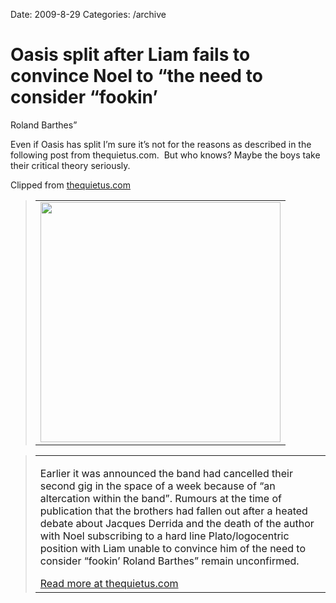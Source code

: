 Date: 2009-8-29
Categories: /archive

# Oasis split after Liam fails to convince Noel to “the need to consider “fookin’
  Roland Barthes”

<div class="Clog_Commentary_Wrap"><div class="Clog_Post_Text"><p>Even if Oasis has split I&#8217;m sure it&#8217;s not for the reasons as described in the following post from thequietus.com.  But who knows? Maybe the boys take their critical theory seriously.</p></div></div><div class="Clog_Content_Outer"><!-- BEGIN_CLOG_CONTENT ID: 70ABE850-C7CE-440D-A18B-42DCB7F25046 CLOGS.CLIPMARKS.COM --><div class="Clog_Top_Wrap"><div class="Clog_Source_First"><span>Clipped from <a rel="clipsource"  title="http://thequietus.com/articles/02619-oasis-split-nationa" href="http://thequietus.com/articles/02619-oasis-split-nationa">thequietus.com</a></span></div></div><div class="Clog_Middle_Wrap"><blockquote class="Clog_Content_Item" cite="http://thequietus.com/articles/02619-oasis-split-nationa"><table cellpadding="0" cellspacing="0"><tr><td><div align="center" class="Clog_Content_Item_Image"><img src="http://content8.clipmarks.com/clog_clip_cache/amplify.com/70ABE850-C7CE-440D-A18B-42DCB7F25046/D71FB2D0-AD24-407B-83B5-B55DAC7007CA" alt="" width="384"></div></td></tr></table></blockquote><div class="Clog_Content_Hr"></div><blockquote class="Clog_Content_Item" cite="http://thequietus.com/articles/02619-oasis-split-nationa"><table cellpadding="0" cellspacing="0"><tr><td><P>Earlier it was announced the band had cancelled their second gig in the space of a week because of &#8220;an altercation within the band&#8221;. Rumours at the time of publication that the brothers had fallen out after a heated debate about Jacques Derrida and the death of the author with Noel subscribing to a hard line Plato/logocentric position with Liam unable to convince him of the need to consider &#8220;fookin&#8217; Roland Barthes&#8221; remain unconfirmed.  </P><span class="Clog_Source_Button"><a rel="clipsource"  title="http://thequietus.com/articles/02619-oasis-split-nationa" href="http://thequietus.com/articles/02619-oasis-split-nationa">Read more at thequietus.com</a></span></td></tr></table></blockquote></div><div class="Clog_Bottom_Wrap">&nbsp;</div></div>
